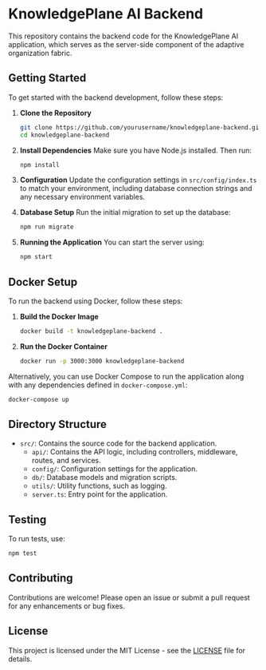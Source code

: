 # KnowledgePlane AI Backend

This repository contains the backend code for the KnowledgePlane AI application, which serves as the server-side component of the adaptive organization fabric.

## Getting Started

To get started with the backend development, follow these steps:

1. **Clone the Repository**
   ```bash
   git clone https://github.com/yourusername/knowledgeplane-backend.git
   cd knowledgeplane-backend
   ```

2. **Install Dependencies**
   Make sure you have Node.js installed. Then run:
   ```bash
   npm install
   ```

3. **Configuration**
   Update the configuration settings in `src/config/index.ts` to match your environment, including database connection strings and any necessary environment variables.

4. **Database Setup**
   Run the initial migration to set up the database:
   ```bash
   npm run migrate
   ```

5. **Running the Application**
   You can start the server using:
   ```bash
   npm start
   ```

## Docker Setup

To run the backend using Docker, follow these steps:

1. **Build the Docker Image**
   ```bash
   docker build -t knowledgeplane-backend .
   ```

2. **Run the Docker Container**
   ```bash
   docker run -p 3000:3000 knowledgeplane-backend
   ```

Alternatively, you can use Docker Compose to run the application along with any dependencies defined in `docker-compose.yml`:
```bash
docker-compose up
```

## Directory Structure

- `src/`: Contains the source code for the backend application.
  - `api/`: Contains the API logic, including controllers, middleware, routes, and services.
  - `config/`: Configuration settings for the application.
  - `db/`: Database models and migration scripts.
  - `utils/`: Utility functions, such as logging.
  - `server.ts`: Entry point for the application.

## Testing

To run tests, use:
```bash
npm test
```

## Contributing

Contributions are welcome! Please open an issue or submit a pull request for any enhancements or bug fixes.

## License

This project is licensed under the MIT License - see the [LICENSE](./LICENSE) file for details.